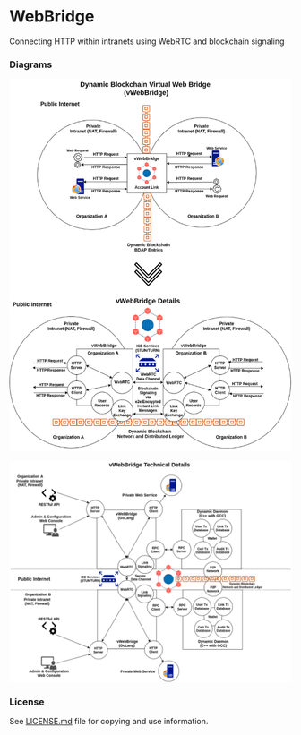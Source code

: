 # WebBridge
Connecting HTTP within intranets using WebRTC and blockchain signaling

### Diagrams
![General Diagram](docs/diagram-webbridge-general.png)

![Technical Details Diagram](docs/diagram-webbridge-tech-details.png)

### License
See [LICENSE.md](./LICENSE.md "LICENSE.md") file for copying and use information.